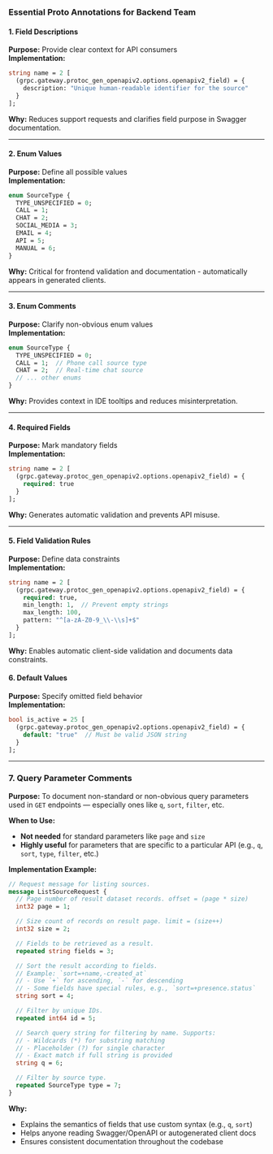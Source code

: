 ### Essential Proto Annotations for Backend Team

#### 1. Field Descriptions
**Purpose:** Provide clear context for API consumers  
**Implementation:**
```protobuf
string name = 2 [
  (grpc.gateway.protoc_gen_openapiv2.options.openapiv2_field) = {
    description: "Unique human-readable identifier for the source"
  }
];
```
**Why:** Reduces support requests and clarifies field purpose in Swagger documentation.

---

#### 2. Enum Values
**Purpose:** Define all possible values  
**Implementation:**
```protobuf
enum SourceType {
  TYPE_UNSPECIFIED = 0;
  CALL = 1;
  CHAT = 2;
  SOCIAL_MEDIA = 3;
  EMAIL = 4;
  API = 5;
  MANUAL = 6;
}
```
**Why:** Critical for frontend validation and documentation - automatically appears in generated clients.

---

#### 3. Enum Comments
**Purpose:** Clarify non-obvious enum values  
**Implementation:**
```protobuf
enum SourceType {
  TYPE_UNSPECIFIED = 0;
  CALL = 1;  // Phone call source type
  CHAT = 2;  // Real-time chat source
  // ... other enums
}
```
**Why:** Provides context in IDE tooltips and reduces misinterpretation.

---

#### 4. Required Fields
**Purpose:** Mark mandatory fields  
**Implementation:**
```protobuf
string name = 2 [
  (grpc.gateway.protoc_gen_openapiv2.options.openapiv2_field) = {
    required: true
  }
];
```
**Why:** Generates automatic validation and prevents API misuse.

---

#### 5. Field Validation Rules
**Purpose:** Define data constraints  
**Implementation:**
```protobuf
string name = 2 [
  (grpc.gateway.protoc_gen_openapiv2.options.openapiv2_field) = {
    required: true,
    min_length: 1,  // Prevent empty strings
    max_length: 100,
    pattern: "^[a-zA-Z0-9_\\-\\s]+$"
  }
];
```
**Why:** Enables automatic client-side validation and documents data constraints.

#### 6. Default Values
**Purpose:** Specify omitted field behavior  
**Implementation:**
```protobuf
bool is_active = 25 [
  (grpc.gateway.protoc_gen_openapiv2.options.openapiv2_field) = {
    default: "true"  // Must be valid JSON string
  }
];
```

---

### 7. Query Parameter Comments

**Purpose:**
To document non-standard or non-obvious query parameters used in `GET` endpoints — especially ones like `q`, `sort`, `filter`, etc.

**When to Use:**

* **Not needed** for standard parameters like `page` and `size`
* **Highly useful** for parameters that are specific to a particular API (e.g., `q`, `sort`, `type`, `filter`, etc.)

**Implementation Example:**

```protobuf
// Request message for listing sources.
message ListSourceRequest {
  // Page number of result dataset records. offset = (page * size)
  int32 page = 1;

  // Size count of records on result page. limit = (size++)
  int32 size = 2;

  // Fields to be retrieved as a result.
  repeated string fields = 3;

  // Sort the result according to fields.
  // Example: `sort=+name,-created_at`
  // - Use `+` for ascending, `-` for descending
  // - Some fields have special rules, e.g., `sort=+presence.status`
  string sort = 4;

  // Filter by unique IDs.
  repeated int64 id = 5;

  // Search query string for filtering by name. Supports:
  // - Wildcards (*) for substring matching
  // - Placeholder (?) for single character
  // - Exact match if full string is provided
  string q = 6;

  // Filter by source type.
  repeated SourceType type = 7;
}
```

**Why:**

* Explains the semantics of fields that use custom syntax (e.g., `q`, `sort`)
* Helps anyone reading Swagger/OpenAPI or autogenerated client docs
* Ensures consistent documentation throughout the codebase
